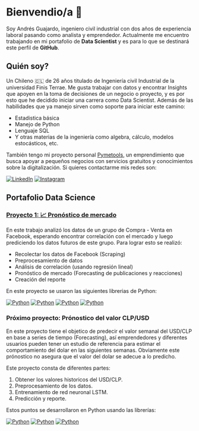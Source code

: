 # Bienvendio/a 🎏
Soy Andrés Guajardo, ingeniero civil industrial con dos años de experiencia laboral pasando como analista y emprendedor. 
Actualmente me encuentro trabajando en mi portafolio de **Data Scientist** y es para lo que se destinará este perfil de **GitHub**.

## Quién soy?
Un Chileno 🇨🇱 de 26 años titulado de Ingeniería civil Industrial de la universidad Finis Terrae. 
Me gusta trabajar con datos y encontrar Insights que apoyen en la toma de decisiones de un negocio o proyecto,
y es por esto que he decidido iniciar una carrera como Data Scientist. 
Además de las habilidades que ya manejo sirven como soporte para iniciar este camino:  

- Estadistica básica
- Manejo de Python
- Lenguaje SQL
- Y otras materias de la ingeniería como algebra, cálculo, modelos estocásticos, etc.

También tengo mi proyecto personal [Pymetools](https://www.pymestools.com), 
un emprendimiento que busca apoyar a pequeños negocios con servicios gratuitos y conocimientos sobre la digitalización.
Si quieres contactarme mis redes son:  

[![LinkedIn](https://img.shields.io/badge/LinkedIn-Andrés_Guajardo-0077B5?style=for-the-badge&logo=linkedin&logoColor=white&labelColor=101010)](https://www.linkedin.com/in/andresguajardoc) 
[![Instagram](https://img.shields.io/badge/Instagram-@pymetools-E4405F?style=for-the-badge&logo=instagram&logoColor=white&labelColor=101010)](https://instagram.com/pymetools)  

## Portafolio Data Science
### [Proyecto 1: 📈 Pronóstico de mercado](https://github.com/AndresDontLearns/pronostico-de-mercado)
En este trabajo analizó los datos de un grupo de Compra - Venta en Facebook, esperando encontrar correlación con el mercado y luego prediciendo los datos futuros de este grupo. Para lograr esto se realizó:  
- Recolectar los datos de Facebook (Scraping)
- Preprocesamiento de datos
- Análisis de correlación (usando regresión lineal)
- Pronóstico de mercado (Forecasting de publicaciones y reacciones)
- Creación del reporte

En este proyecto se usaron las siguientes librerias de Python:  

[![Python](https://img.shields.io/badge/Pandas-yellow?style=for-the-badge&logo=pandas&logoColor=white&labelColor=101010)](https://pandas.pydata.org/)
[![Python](https://img.shields.io/badge/Sklearn-yellow?style=for-the-badge&logo=python&logoColor=white&labelColor=101010)](https://scikit-learn.org/stable/index.html)
[![Python](https://img.shields.io/badge/Skforecast-yellow?style=for-the-badge&logo=python&logoColor=white&labelColor=101010)](https://skforecast.org/0.8.1/index.html#)
[![Python](https://img.shields.io/badge/FbScraper-yellow?style=for-the-badge&logo=python&logoColor=white&labelColor=101010)](https://github.com/kevinzg/facebook-scraper)  

### Próximo proyecto: Prónostico del valor CLP/USD

En este proyecto tiene el objetico de predecir el valor semanal del USD/CLP en base a series de tiempo (Forecasting), así emprendedores y diferentes usuarios pueden tener un estudio de referencia para estimar el comportamiento del dolar en las siguientes semanas. Obviamente este prónostico no asegura que el valor del dolar se adecue a lo predicho.

Este proyecto consta de diferentes partes:

1. Obtener los valores historicos del USD/CLP.
2. Preprocesamiento de los datos.
3. Entrenamiento de red neuronal LSTM.
4. Predicción y reporte.

Estos puntos se desarrollaron en Python usando las librerías:

[![Python](https://img.shields.io/badge/Pandas-yellow?style=for-the-badge&logo=pandas&logoColor=white&labelColor=101010)](https://pandas.pydata.org/)
[![Python](https://img.shields.io/badge/Keras-yellow?style=for-the-badge&logo=python&logoColor=white&labelColor=101010)](https://scikit-learn.org/stable/index.html)
[![Python](https://img.shields.io/badge/Matplotlib-yellow?style=for-the-badge&logo=python&logoColor=white&labelColor=101010)](https://skforecast.org/0.8.1/index.html#)




























<!--
**AndresDontLearns/AndresDontLearns** is a ✨ _special_ ✨ repository because its `README.md` (this file) appears on your GitHub profile.

Here are some ideas to get you started:

- 🔭 I’m currently working on ...
- 🌱 I’m currently learning ...
- 👯 I’m looking to collaborate on ...
- 🤔 I’m looking for help with ...
- 💬 Ask me about ...
- 📫 How to reach me: ...
- 😄 Pronouns: ...
- ⚡ Fun fact: ...
-->
